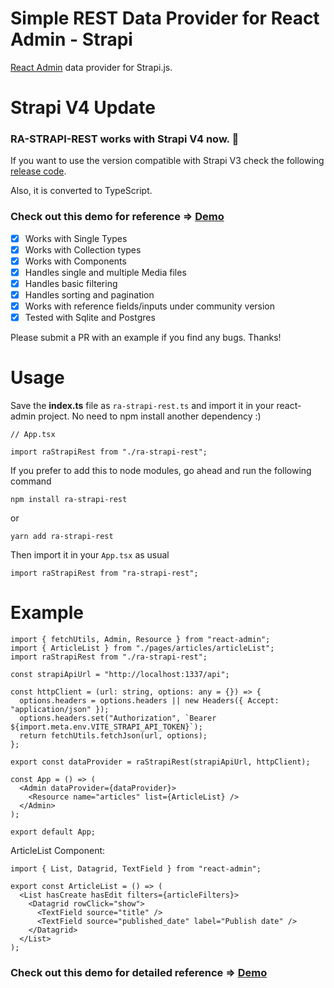# Simple REST Data Provider for React Admin - Strapi

[React Admin](https://marmelab.com/react-admin/) data provider for Strapi.js.

# Strapi V4 Update

### RA-STRAPI-REST works with Strapi V4 now. 🚀

If you want to use the version compatible with Strapi V3 check the following [release code](https://github.com/nazirov91/ra-strapi-rest/releases/tag/0.1.2).

Also, it is converted to TypeScript.

### Check out this demo for reference => [Demo](https://github.com/nazirov91/ra-strapi-rest-demo)

- [x] Works with Single Types
- [x] Works with Collection types
- [x] Works with Components
- [x] Handles single and multiple Media files
- [x] Handles basic filtering
- [x] Handles sorting and pagination
- [x] Works with reference fields/inputs under community version
- [x] Tested with Sqlite and Postgres

Please submit a PR with an example if you find any bugs. Thanks!

# Usage

Save the **index.ts** file as `ra-strapi-rest.ts` and import it in your react-admin project. No need to npm install another dependency :)

```tsx
// App.tsx

import raStrapiRest from "./ra-strapi-rest";
```

If you prefer to add this to node modules, go ahead and run the following command

```
npm install ra-strapi-rest
```

or

```
yarn add ra-strapi-rest
```

Then import it in your `App.tsx` as usual

```tsx
import raStrapiRest from "ra-strapi-rest";
```

# Example

```tsx
import { fetchUtils, Admin, Resource } from "react-admin";
import { ArticleList } from "./pages/articles/articleList";
import raStrapiRest from "./ra-strapi-rest";

const strapiApiUrl = "http://localhost:1337/api";

const httpClient = (url: string, options: any = {}) => {
  options.headers = options.headers || new Headers({ Accept: "application/json" });
  options.headers.set("Authorization", `Bearer ${import.meta.env.VITE_STRAPI_API_TOKEN}`);
  return fetchUtils.fetchJson(url, options);
};

export const dataProvider = raStrapiRest(strapiApiUrl, httpClient);

const App = () => (
  <Admin dataProvider={dataProvider}>
    <Resource name="articles" list={ArticleList} />
  </Admin>
);

export default App;
```

ArticleList Component:

```tsx
import { List, Datagrid, TextField } from "react-admin";

export const ArticleList = () => (
  <List hasCreate hasEdit filters={articleFilters}>
    <Datagrid rowClick="show">
      <TextField source="title" />
      <TextField source="published_date" label="Publish date" />
    </Datagrid>
  </List>
);
```

### Check out this demo for detailed reference => [Demo](https://github.com/nazirov91/ra-strapi-rest-demo)
